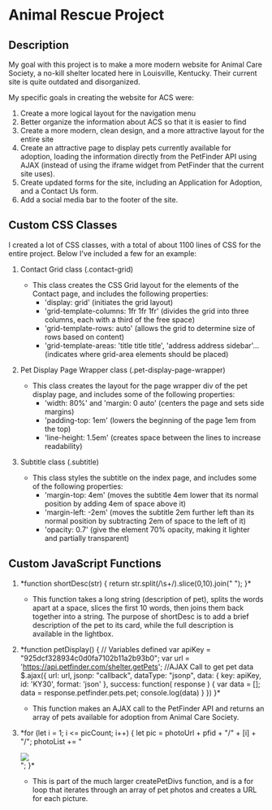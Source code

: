 # Animal Rescue Project

## Description

My goal with this project is to make a more modern website for Animal Care Society, a no-kill shelter located here in Louisville, Kentucky. Their current site is quite outdated and disorganized.

My specific goals in creating the website for ACS were:

1. Create a more logical layout for the navigation menu
2. Better organize the information about ACS so that it is easier to find
3. Create a more modern, clean design, and a more attractive layout for the entire site
4. Create an attractive page to display pets currently available for adoption, loading the information directly from the PetFinder API using AJAX (instead of using the iframe widget from PetFinder that the current site uses).
5. Create updated forms for the site, including an Application for Adoption, and a Contact Us form.
6. Add a social media bar to the footer of the site.

## Custom CSS Classes

I created a lot of CSS classes, with a total of about 1100 lines of CSS for the entire project. Below I've included a few for an example:

1. Contact Grid class (.contact-grid)
    * This class creates the CSS Grid layout for the elements of the Contact page, and includes the following properties:
        * 'display: grid' (initiates the grid layout)
        * 'grid-template-columns: 1fr 1fr 1fr' (divides the grid into three columns, each with a third of the free space)
        * 'grid-template-rows: auto' (allows the grid to determine size of rows based on content)
        * 'grid-template-areas: 'title title title', 'address address sidebar'... (indicates where grid-area elements should be placed)

2. Pet Display Page Wrapper class (.pet-display-page-wrapper)
    * This class creates the layout for the page wrapper div of the pet display page, and includes some of the following properties:
        * 'width: 80%' and 'margin: 0 auto' (centers the page and sets side margins)
        * 'padding-top: 1em' (lowers the beginning of the page 1em from the top)
        * 'line-height: 1.5em' (creates space between the lines to increase readability)

3. Subtitle class (.subtitle)
    * This class styles the subtitle on the index page, and includes some of the following properties:
        * 'margin-top: 4em' (moves the subtitle 4em lower that its normal position by adding 4em of space above it)
        * 'margin-left: -2em' (moves the subtitle 2em further left than its normal position by subtracting 2em of space to the left of it)
        * 'opacity: 0.7' (give the element 70% opacity, making it lighter and partially transparent)

## Custom JavaScript Functions

1. \*function shortDesc(str) {
        return str.split(/\s+/).slice(0,10).join(" ");
    }\*
    * This function takes a long string (description of pet), splits the words apart at a space, slices the first 10 words, then joins them back together into a string. The purpose of shortDesc is to add a brief description of the pet to its card, while the full description is available in the lightbox.

2. \*function petDisplay() {
        // Variables defined
        var apiKey = "925dcf328934c0d0fa7102b11a2b93b0";
        var url = 'https://api.petfinder.com/shelter.getPets';
        //AJAX Call to get pet data
        $.ajax({
            url: url,
            jsonp: "callback",
            dataType: "jsonp",
            data: {
                key: apiKey,
                id: 'KY30',
                format: 'json'
            },
            success: function( response ) {
                var data = [];
                data = response.petfinder.pets.pet; 
                console.log(data)
            }
        })
    }\*
    * This function makes an AJAX call to the PetFinder API and returns an array of pets available for adoption from Animal Care Society.

3. \*for (let i = 1; i <= picCount; i++) {
        let pic = photoUrl + pfid + "/" + [i] + "/";
        photoList += "<div class='lb-img'><img src='" + pic + "'> </div> ";
    }\*
    * This is part of the much larger createPetDivs function, and is a for loop that iterates through an array of pet photos and creates a URL for each picture.

    
